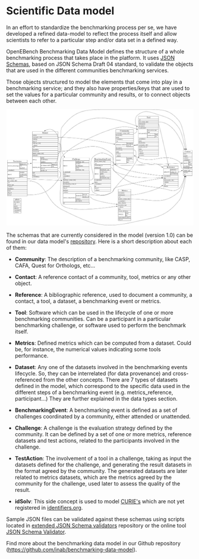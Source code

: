 # Scientific Data model

In an effort to standardize the benchmarking process per se, we have
developed a refined data-model to reflect the process itself and allow
scientists to refer to a particular step and/or data set in a defined
way.

OpenEBench Benchmarking Data Model defines the structure of a whole
benchmarking process that takes place in the platform. It uses [JSON
Schemas](https://json-schema.org/), based on JSON Schema
Draft 04 standard, to validate the objects that are used in the
different communities benchmarking services.

Those objects structured to model the elements that come into play in a
benchmarking service; and they also have properties/keys that are used
to set the values for a particular community and results, or to connect
objects between each other.

![1](../media/image4.png)

The schemas that are currently considered in the model (version 1.0) can be found in our data model's [repository](https://github.com/inab/benchmarking-data-model/tree/master/json-schemas/1.0.x). Here is a short description about each of them:

-   **Community**: The description of a benchmarking community, like CASP, CAFA, Quest for Orthologs, etc...

-   **Contact**: A reference contact of a community, tool, metrics or any other object.

-   **Reference**: A bibliographic reference, used to document a community, a contact, a tool, a dataset, a benchmarking event or metrics.
-   **Tool**: Software which can be used in the lifecycle of one or more benchmarking communities. Can be a participant in a particular benchmarking challenge, or software used to perform the benchmark itself.

-   **Metrics**: Defined metrics which can be computed from a dataset. Could be, for instance, the numerical values indicating some tools performance.

-   **Dataset**: Any one of the datasets involved in the benchmarking events lifecycle. So, they can be interrelated (for data provenance) and cross-referenced from the other concepts. There are 7 types of datasets defined in the model, which correspond to the specific data used in the different steps of a benchmarking event (e.g. metrics_reference, participant...) They are further explained in the data types section.

-   **BenchmarkingEvent**: A benchmarking event is defined as a set of challenges coordinated by a community, either attended or unattended.

-   **Challenge**: A challenge is the evaluation strategy defined by the community. It can be defined by a set of one or more metrics, reference datasets and test actions, related to the participants involved in the challenge.

-   **TestAction**: The involvement of a tool in a challenge, taking as input the datasets defined for the challenge, and generating the result datasets in the format agreed by the community. The generated datasets are later related to metrics datasets, which are the metrics agreed by the community for the challenge, used later to assess the quality of the result.

-   **idSolv**: This side concept is used to model [CURIE's](https://en.wikipedia.org/wiki/CURIE) which are not yet registered in [identifiers.org](https://identifiers.org).

Sample JSON files can be validated against these schemas using scripts located in [extended JSON Schema validators](https://github.com/inab/extended-json-schema-validators) repository or the online tool [JSON Schema Validator](http://www.jsonschemavalidator.net/).

Find more about the benchmarking data model in our Github repository (https://github.com/inab/benchmarking-data-model).

